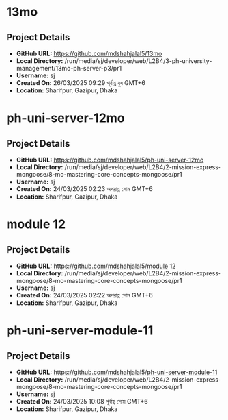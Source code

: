 # 13mo

## Project Details
- **GitHub URL:** https://github.com/mdshahjalal5/13mo
- **Local Directory:** /run/media/sj/developer/web/L2B4/3-ph-university-management/13mo-ph-server-p3/pr1
- **Username:** sj
- **Created On:** 26/03/2025 09:29 পূর্বাহ্ণ বুধ GMT+6
- **Location:** Sharifpur, Gazipur, Dhaka


# ph-uni-server-12mo

## Project Details
- **GitHub URL:** https://github.com/mdshahjalal5/ph-uni-server-12mo
- **Local Directory:** /run/media/sj/developer/web/L2B4/2-mission-express-mongoose/8-mo-mastering-core-concepts-mongoose/pr1
- **Username:** sj
- **Created On:** 24/03/2025 02:23 অপরাহ্ণ সোম GMT+6
- **Location:** Sharifpur, Gazipur, Dhaka


# module 12

## Project Details
- **GitHub URL:** https://github.com/mdshahjalal5/module 12
- **Local Directory:** /run/media/sj/developer/web/L2B4/2-mission-express-mongoose/8-mo-mastering-core-concepts-mongoose/pr1
- **Username:** sj
- **Created On:** 24/03/2025 02:22 অপরাহ্ণ সোম GMT+6
- **Location:** Sharifpur, Gazipur, Dhaka


# ph-uni-server-module-11

## Project Details

- **GitHub URL:** https://github.com/mdshahjalal5/ph-uni-server-module-11
- **Local Directory:** /run/media/sj/developer/web/L2B4/2-mission-express-mongoose/8-mo-mastering-core-concepts-mongoose/pr1
- **Username:** sj
- **Created On:** 24/03/2025 10:08 পূর্বাহ্ণ সোম GMT+6
- **Location:** Sharifpur, Gazipur, Dhaka